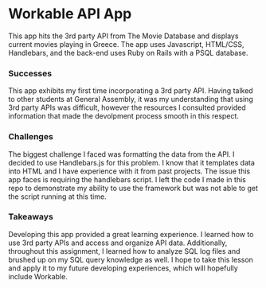 # Workable API App
This app hits the 3rd party API from The Movie Database and displays current
movies playing in Greece. The app uses Javascript, HTML/CSS, Handlebars, and the
back-end uses Ruby on Rails with a PSQL database.

### Successes
This app exhibits my first time incorporating a 3rd party API. Having talked to
other students at General Assembly, it was my understanding that using 3rd party
APIs was difficult, however the resources I consulted provided information that
made the devolpment process smooth in this respect.

### Challenges
The biggest challenge I faced was formatting the data from the API. I decided to
use Handlebars.js for this problem. I know that it templates data into HTML and
I have experience with it from past projects. The issue this app faces is requiring
the handlebars script. I left the code I made in this repo to demonstrate my
ability to use the framework but was not able to get the script running at this
time.

### Takeaways
Developing this app provided a great learning experience. I learned how to use
3rd party APIs and access and organize API data. Additionally, throughout this
assignment, I learned how to analyze SQL log files and brushed up on my SQL query
knowledge as well. I hope to take this lesson and apply it to my future developing
experiences, which will hopefully include Workable.
